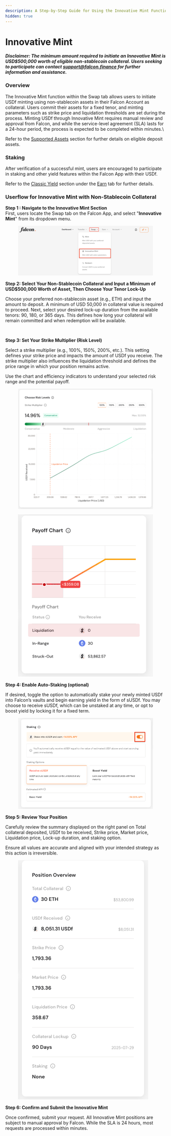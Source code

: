 ```yaml
---
description: A Step-by-Step Guide for Using the Innovative Mint Function
hidden: true
---
```


# Innovative Mint

_**Disclaimer: The minimum amount required to initiate an Innovative Mint is USD$500,000 worth of eligible non-stablecoin collateral. Users seeking to participate can contact support@falcon.finance for further information and assistance.**_

### Overview

The Innovative Mint function within the Swap tab allows users to initiate USDf minting using non-stablecoin assets in their Falcon Account as collateral. Users commit their assets for a fixed tenor, and minting parameters such as strike price and liquidation thresholds are set during the process. Minting USDf through Innovative Mint requires manual review and approval from Falcon, and while the service-level agreement (SLA) lasts for a 24-hour period, the process is expected to be completed within minutes.\


Refer to the [Supported Assets](../../../supported-assets.md) section for further details on eligible deposit assets.

### **Staking**

After verification of a successful mint, users are encouraged to participate in staking and other yield features within the Falcon App with their USDf.

Refer to the [Classic Yield](../navigating-the-earn-tab/classic-yield/) section under the [Earn](../navigating-the-earn-tab/) tab for further details.

### Userflow for Innovative Mint with Non-Stablecoin Collateral

**Step 1 : Navigate to the Innovative Mint Section**\
First, users locate the Swap tab on the Falcon App, and select "**Innovative Mint**" from its dropdown menu.

<figure><img src="../../../.gitbook/assets/image (94).png" alt=""><figcaption></figcaption></figure>

**Step 2: Select Your Non-Stablecoin Collateral and Input a Minimum of USD$500,000 Worth of Asset, Then Choose Your Tenor Lock-Up**

Choose your preferred non-stablecoin asset (e.g., ETH) and input the amount to deposit. A minimum of USD 50,000 in collateral value is required to proceed. Next, select your desired lock-up duration from the available tenors: 90, 180, or 365 days. This defines how long your collateral will remain committed and when redemption will be available.

<figure><img src="../../../.gitbook/assets/Screenshot 2025-04-30 at 2.23.41 AM.png" alt=""><figcaption></figcaption></figure>

**Step 3: Set Your Strike Multiplier (Risk Level)**

Select a strike multiplier (e.g., 100%, 150%, 200%, etc.). This setting defines your strike price and impacts the amount of USDf you receive. The strike multiplier also influences the liquidation threshold and defines the price range in which your position remains active.

Use the chart and efficiency indicators to understand your selected risk range and the potential payoff.

<figure><img src="../../../.gitbook/assets/image (96).png" alt=""><figcaption></figcaption></figure>

<figure><img src="../../../.gitbook/assets/image (97).png" alt=""><figcaption></figcaption></figure>

**Step 4: Enable Auto-Staking (optional)**&#x20;

If desired, toggle the option to automatically stake your newly minted USDf into Falcon’s vaults and begin earning yield in the form of sUSDf. You may choose to receive sUSDf, which can be unstaked at any time, or opt to boost yield by locking it for a fixed term.

<figure><img src="../../../.gitbook/assets/image (101).png" alt=""><figcaption></figcaption></figure>

**Step 5: Review Your Position**

Carefully review the summary displayed on the right panel on Total collateral deposited, USDf to be received, Strike price, Market price, Liquidation price, Lock-up duration, and staking option. &#x20;

Ensure all values are accurate and aligned with your intended strategy as this action is irreversible.&#x20;

<figure><img src="../../../.gitbook/assets/image (100).png" alt=""><figcaption></figcaption></figure>

**Step 6: Confirm and Submit the Innovative Mint**

Once confirmed, submit your request. All Innovative Mint positions are subject to manual approval by Falcon. While the SLA is 24 hours, most requests are processed within minutes.

